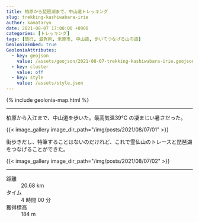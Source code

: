 ```yaml
---
title: 柏原から琵琶湖まで、中山道トレッキング
slug: trekking-kashiwabara-irie
author: kamataryo
date: 2021-08-07 17:00:00 +0900
categories: [トレッキング]
tags: [旅行, 滋賀県, 米原市, 中山道, 歩いてつなげる山の道]
GeoloniaEmbed: true
GeoloniaAttributes:
  - key: geojson
    value: /assets/geojson/2021-08-07-trekking-kashiwabara-irie.geojson
  - key: cluster
    value: off
  - key: style
    value: /assets/style.json
---
```


{% include geolonia-map.html %}

---

柏原から入江まで、中山道を歩いた。最高気温39°C の凄まじい暑さだった。

{{< image_gallery image_dir_path="/img/posts/2021/08/07/01" >}}

街歩きだし、特筆することはないのだけれど、これで霊仙山のトレースと琵琶湖をつなげることができた。

{{< image_gallery image_dir_path="/img/posts/2021/08/07/02" >}}

---

<dl>
<dt>距離</dt><dd>20.68 km</dd>
<dt>タイム</dt><dd>4 時間 00 分</dd>
<dt>獲得標高</dt><dd>184 m</dd>
</dl>
